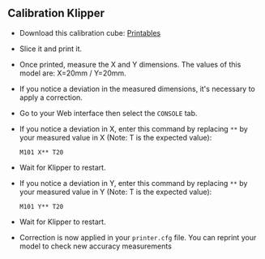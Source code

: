 ## Calibration Klipper

- Download this calibration cube: <a href="https://makerworld.com/en/models/620292">Printables</a>

- Slice it and print it.

- Once printed, measure the X and Y dimensions. The values ​​of this model are: X=20mm / Y=20mm.

- If you notice a deviation in the measured dimensions, it's necessary to apply a correction.

- Go to your Web interface then select the `CONSOLE` tab.

- If you notice a deviation in X, enter this command by replacing `**`  by your measured value in X (Note: T is the expected value):

  ```
  M101 X** T20
  ```

- Wait for Klipper to restart.

- If you notice a deviation in Y, enter this command by replacing `**`  by your measured value in Y (Note: T is the expected value):
 
  ```
  M101 Y** T20
  ```

- Wait for Klipper to restart.

- Correction is now applied in your `printer.cfg` file. You can reprint your model to check new accuracy measurements
